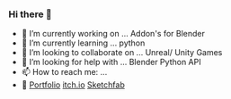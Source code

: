 ### Hi there 👋

- 🔭 I’m currently working on ...      Addon's for Blender
- 🌱 I’m currently learning ...        python
- 💪 I’m looking to collaborate on ... Unreal/ Unity Games
- 🤔 I’m looking for help with ...     Blender Python API 
- 📫 How to reach me: ...              
- 💨 [Portfolio](https://orourkepatrick.wixsite.com/portfolio)  [itch.io](https://patatucf.itch.io/)  [Sketchfab](https://sketchfab.com/ORourkePatrick)


